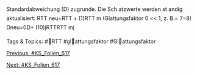 Standardabweichung (D) zugrunde.
Die Sch atzwerte werden st andig aktualisiert:
RTT neu=RTT + (1 )RTT m
(Glattungsfaktor 0 << 1, z. B.= 7=8)
Dneu=0D+ (1 0)jRTT RTT mj

   Tags & Topics:
   #RTT
   #glattungsfaktor
   #Glattungsfaktor

[Previous: #KS_Folien_617](KS_Folien_617.md)

[Next: #KS_Folien_617](KS_Folien_617.md)